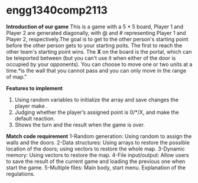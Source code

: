 # engg1340comp2113
**Introduction of our game**
This is a game with a 5 * 5 board, Player 1 and Player 2 are generated diagonally, with @ and # representing Player 1 and Player 2, respectively.The goal is to get to the other person's starting point before the other person gets to your starting poits. The first to reach the other team's starting point wins. The **X** on the board is the portal, which can be teleported between (but you can't use it when either of the door is occupied by your opponents). You can choose to move one or two units at a time.*is the wall that you cannot pass and you can only move in the range of map."
	

**Features to implement**
1. Using random variables to initialize the array and save changes the player make .
2. Judging whether the player’s assigned point is 0/*/X, and make the default reaction.
3. Shows the turn and the result when the game is over.

**Match code requirement**
1-Random generation: Using random to assign the walls and the doors. 
2-Data structures: Using arrays to restore the possible location of the doors; using vectors to restore the whole map. 
3-Dynamic memory: Using vectors to restore the map.
4-File input/output: Allow users to save the result of the current game and loading the previous one when start the game. 
5-Multiple files: Main body, start menu. Explanation of the regulations.
